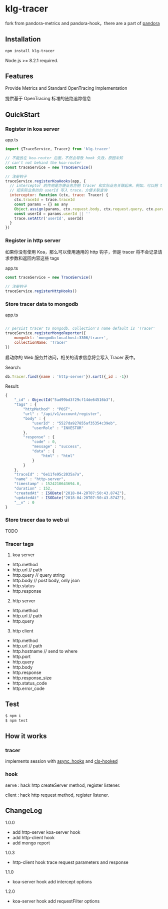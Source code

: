 # klg-tracer

fork from pandora-metrics and pandora-hook，there are a part of [pandora](https://github.com/midwayjs/pandora)
## Installation

```bash
npm install klg-tracer
```
Node.js >= 8.2.1 required.

## Features

Provide Metrics and Standard OpenTracing Implementation

提供基于 OpenTracing 标准的链路追踪信息

## QuickStart

### Register in koa server

app.ts
```js
import {TraceService, Tracer} from 'klg-tracer'

// 不能放在 koa-router 后面，不然会导致 hook 失效，原因未知
// can't not behind the koa-router
const traceService = new TraceService()

// 注册钩子
traceService.registerKoaHooks(app, {
  // interceptor 的作用是方便业务方把 tracer 和实际业务关联起来，例如，可以把 traceId 写入 ctx
  // 把实际业务的的 userId 写入 trace，方便关联查询
  interceptor: function (ctx, trace: Tracer) {
    ctx.traceId = trace.traceId
    const params = {} as any
    Object.assign(params, ctx.request.body, ctx.request.query, ctx.params)
    const userId = params.userId || ''
    trace.setAttr('userId', userId)
  }
})

```

### Register in http server
如果你没有使用 Koa，那么可以使用通用的 http 钩子，但是 tracer 将不会记录请求参数和返回内容这些 tags

app.ts
```js
const traceService = new TraceService()

// 注册钩子
traceService.registerHttpHooks()

```

### Store tracer data to mongodb

app.ts
```js

// persist tracer to mongodb, collection's name default is 'Tracer'
traceService.registerMongoReporter({
    mongoUrl: 'mongodb:localhost:3306/tracer',
    collectionName: 'Tracer'
})

```

启动你的 Web 服务并访问，相关的请求信息将会写入 Tracer 表中。

Search:

```js
﻿db.Tracer.find({name : 'http-server'}).sort({_id : -1})
```

Result:

```js
{
    "_id" : ObjectId("5ad99bd3f29cf14de64516b3"),
    "tags" : {
        "httpMethod" : "POST",
        "url" : "/api/v1/account/register",
        "body" : {
            "userId" : "5527da927855af35354c39eb",
            "userRole" : "INVESTOR"
        },
        "response" : {
            "code" : 0,
            "message" : "success",
            "data" : {
                "html" : "html"
            }
        }
    },
    "traceId" : "6e11fe95c2035a7a",
    "name" : "http-server",
    "timestamp" : 1524210643694.0,
    "duration" : 152,
    "createdAt" : ISODate("2018-04-20T07:50:43.874Z"),
    "updatedAt" : ISODate("2018-04-20T07:50:43.874Z"),
    "__v" : 0
}
```

### Store tracer daa to web ui

TODO

### Tracer tags

1. koa server
- http.method
- http.url  // path
- http.query  // query string
- http.body  // post body, only json
- http.status
- http.response

2. http server
- http.method
- http.url  // path
- http.query

3. http client
- http.method
- http.url  // path
- http.hostname  // send to where
- http.port
- http.query
- http.body
- http.response
- http.response_size
- http.status_code
- http.error_code

## Test

```bash
$ npm i
$ npm test
```

## How it works

### tracer

implements session with [async_hooks](https://nodejs.org/api/async_hooks.html) and [cls-hooked](https://github.com/Jeff-Lewis/cls-hooked)

### hook

serve : hack http createServer method, register listener.

client : hack http request method, register listener.

## ChangeLog
1.0.0
- add http-server koa-server hook
- add http-client hook
- add mongo report

1.0.3
- http-client hook trace request parameters and response


1.1.0
- koa-server hook add intercept options

1.2.0
- koa-server hook add requestFilter options